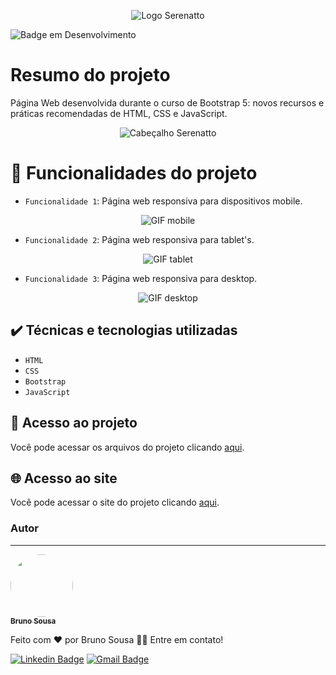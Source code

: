 <div align="center">
 
![Logo Serenatto](https://github.com/brunornsousa92/Serenatto/assets/17336588/e8e1f415-7191-408e-a8e3-873da07097c7)

</div>

![Badge em Desenvolvimento](https://img.shields.io/badge/STATUS-FINALIZADO-blue)

# Resumo do projeto
Página Web desenvolvida durante o curso de Bootstrap 5: novos recursos e práticas recomendadas de HTML, CSS e JavaScript.

<div align="center"> 

![Cabeçalho Serenatto](https://github.com/brunornsousa92/Serenatto/assets/17336588/8c2659f3-c25b-47ed-9f2c-1c6231e2fc08)

</div>

# :hammer: Funcionalidades do projeto

- `Funcionalidade 1`: Página web responsiva para dispositivos mobile.

<div align="center">

![GIF mobile](https://github.com/brunornsousa92/Serenatto/assets/17336588/81302de1-715a-4234-b26f-234619143582)

</div>

- `Funcionalidade 2`: Página web responsiva para tablet's.

<div align="center">

![GIF tablet](https://github.com/brunornsousa92/Serenatto/assets/17336588/3dc8fb2e-637e-4b42-b084-0ef9d76d5392)

</div>

- `Funcionalidade 3`: Página web responsiva para desktop.

<div align="center">

![GIF desktop](https://github.com/brunornsousa92/Serenatto/assets/17336588/9ee70582-122c-4d7e-810d-fd9d801233cc)


</div>

## ✔️ Técnicas e tecnologias utilizadas

- ``HTML``
- ``CSS``
- ``Bootstrap``
- ``JavaScript``

## 📁 Acesso ao projeto
Você pode acessar os arquivos do projeto clicando [aqui](https://github.com/brunornsousa92/Serenatto).

## :globe_with_meridians: Acesso ao site
Você pode acessar o site do projeto clicando [aqui](https://serenatto-puce.vercel.app).

### Autor
---

<a href="https://github.com/brunornsousa92">
 <img style="border-radius: 50%;" src="https://avatars.githubusercontent.com/u/17336588?v=4" width="100px;" alt=""/>
 <br />
 <sub><b>Bruno Sousa</b></sub></a>


Feito com ❤️ por Bruno Sousa 👋🏽 Entre em contato!

[![Linkedin Badge](https://img.shields.io/badge/-Bruno-blue?style=flat-square&logo=Linkedin&logoColor=white&link=https://www.linkedin.com/in/brunornsousa/)](https://www.linkedin.com/in/brunornsousa/) 
[![Gmail Badge](https://img.shields.io/badge/-brunornsousa@gmail.com-c14438?style=flat-square&logo=Gmail&logoColor=white&link=mailto:brunornsousa@gmail.com)](mailto:brunornsousa@gmail.com)
